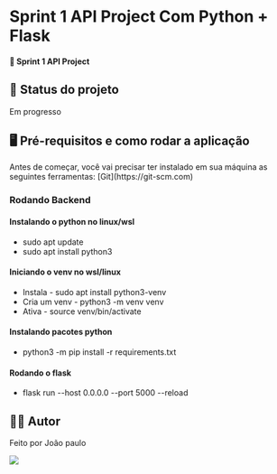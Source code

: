 <h1>Sprint 1 API Project Com Python + Flask</h1>
<h4>🚀 Sprint 1 API Project</h4>

<h2>🚧 Status do projeto</h2>
<p>Em progresso</p>

<h2>🖥️ Pré-requisitos e como rodar a aplicação</h2>
<p>
Antes de começar, você vai precisar ter instalado em sua máquina as seguintes ferramentas:
[Git](https://git-scm.com) 
</p>

<h3>Rodando Backend</h3>

<h4>Instalando o python no linux/wsl</h4>
<ul>
    <li>sudo apt update</li>
    <li>sudo apt install python3</li>
</ul>

<h4>Iniciando o venv no wsl/linux</h4>

<ul>
    <li>Instala - sudo apt install python3-venv</li>
    <li>Cria um venv  - python3 -m venv venv</li>
    <li>Ativa - source venv/bin/activate</li>
</ul>

<h4>Instalando pacotes python</h4>

<ul>
    <li>
      python3 -m pip install -r requirements.txt
    </li>
</ul>

<h4>Rodando o flask</h4>

<ul>
    <li>
       flask run --host 0.0.0.0 --port 5000 --reload
    </li>
</ul>

<h2>🧑🏻‍ Autor</h2>
<p>Feito por João paulo</p>
<a href="mailto:joaopauloneto3687@gmail.com">
	<img src="https://img.shields.io/badge/-joaopauloneto3687@gmail.com-c14438?style=flat-square&logo=Gmail&logoColor=white&link=mailto:joaopauloneto3687@gmail.com">
</a>
